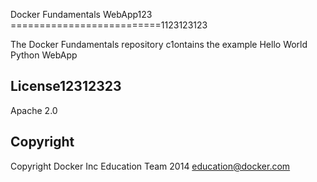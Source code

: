 Docker Fundamentals WebApp123
==========================1123123123

The Docker Fundamentals repository c1ontains the example Hello World Python WebApp

## License12312323

Apache 2.0

## Copyright

Copyright Docker Inc Education Team 2014 <education@docker.com>
